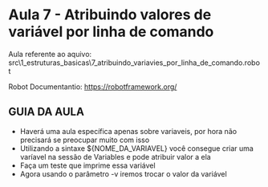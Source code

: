 # Aula 7 - Atribuindo valores de variável por linha de comando
Aula referente ao aquivo: src\1_estruturas_basicas\7_atribuindo_variavies_por_linha_de_comando.robot

Robot Documentantio: https://robotframework.org/

## GUIA DA AULA
- Haverá uma aula específica apenas sobre variaveis, por hora não precisará se preocupar muito com isso
- Utilizando a sintaxe ${NOME_DA_VARIAVEL} você consegue criar uma varíavel na sessão de Variables e pode atribuir valor a ela
- Faça um teste que imprime essa variável
- Agora usando o parâmetro -v iremos trocar o valor da variável

